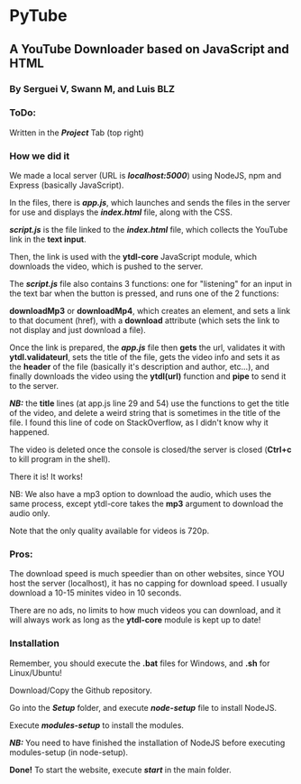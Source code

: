 # PyTube

## A YouTube Downloader based on JavaScript and HTML

### By Serguei V, Swann M, and Luis BLZ

### ToDo:

Written in the ***Project*** Tab (top right)

### How we did it

We made a local server (URL is ***localhost:5000***) using NodeJS, npm and Express (basically JavaScript).

In the files, there is ***app.js***, which launches and sends the files in the server for use and displays the ***index.html*** file, along with the CSS.

***script.js*** is the file linked to the ***index.html*** file, which collects the YouTube link in the **text input**.

Then, the link is used with the **ytdl-core** JavaScript module, which downloads the video, which is pushed to the server.

The ***script.js*** file also contains 3 functions: one for "listening" for an input in the text bar when the button is pressed, and runs one of the 2 functions:

**downloadMp3** or **downloadMp4**, which creates an element, and sets a link to that document (href), with a **download** attribute (which sets the link to not display and just download a file).

Once the link is prepared, the ***app.js*** file then **gets** the url, validates it with **ytdl.validateurl**, sets the title of the file, gets the video info and sets it as the **header** of the file (basically it's description and author, etc...), and finally downloads the video using the **ytdl(url)** function and **pipe** to send it to the server.

***NB:*** the **title** lines (at app.js line 29 and 54) use the functions to get the title of the video, and delete a weird string that is sometimes in the title of the file. I found this line of code on StackOverflow, as I didn't know why it happened.

The video is deleted once the console is closed/the server is closed (**Ctrl+c** to kill program in the shell).

There it is! It works!

NB: We also have a mp3 option to download the audio, which uses the same process, except ytdl-core takes the **mp3** argument to download the audio only.

Note that the only quality available for videos is 720p.

### Pros:

The download speed is much speedier than on other websites, since YOU host the server (localhost), it has no capping for download speed. I usually download a 10-15 minites video in 10 seconds.

There are no ads, no limits to how much videos you can download, and it will always work as long as the **ytdl-core** module is kept up to date!

### Installation

Remember, you should execute the **.bat** files for Windows, and **.sh** for Linux/Ubuntu!

Download/Copy the Github repository.

Go into the ***Setup*** folder, and execute ***node-setup*** file to install NodeJS.

Execute ***modules-setup*** to install the modules.

***NB:*** You need to have finished the installation of NodeJS before executing modules-setup (in node-setup).

**Done!** To start the website, execute ***start*** in the main folder.
